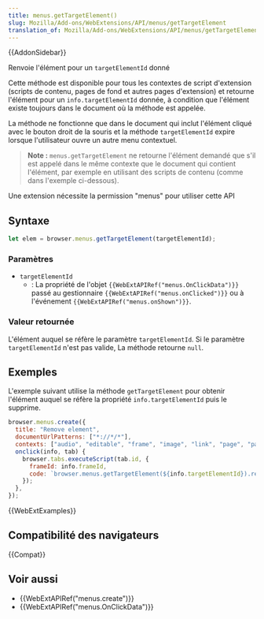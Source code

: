 ```yaml
---
title: menus.getTargetElement()
slug: Mozilla/Add-ons/WebExtensions/API/menus/getTargetElement
translation_of: Mozilla/Add-ons/WebExtensions/API/menus/getTargetElement
---
```


{{AddonSidebar}}

Renvoie l'élément pour un `targetElementId` donné

Cette méthode est disponible pour tous les contextes de script d'extension (scripts de contenu, pages de fond et autres pages d'extension) et retourne l'élément pour un `info.targetElementId` donnée, à condition que l'élément existe toujours dans le document où la méthode est appelée.

La méthode ne fonctionne que dans le document qui inclut l'élément cliqué avec le bouton droit de la souris et la méthode `targetElementId` expire lorsque l'utilisateur ouvre un autre menu contextuel.

> **Note :** `menus.getTargetElement` ne retourne l'élément demandé que s'il est appelé dans le même contexte que le document qui contient l'élément, par exemple en utilisant des scripts de contenu (comme dans l'exemple ci-dessous).

Une extension nécessite la permission "menus" pour utiliser cette API

## Syntaxe

```js
let elem = browser.menus.getTargetElement(targetElementId);
```

### Paramètres

- `targetElementId`
  - : La propriété de l'objet `{{WebExtAPIRef("menus.OnClickData")}}` passé au gestionnaire `{{WebExtAPIRef("menus.onClicked")}}` ou à l'événement `{{WebExtAPIRef("menus.onShown")}}`.

### Valeur retournée

L'élément auquel se réfère le paramètre `targetElementId`. Si le paramètre `targetElementId` n'est pas valide, La méthode retourne `null`.

## Exemples

L'exemple suivant utilise la méthode `getTargetElement` pour obtenir l'élément auquel se réfère la propriété `info.targetElementId` puis le supprime.

```js
browser.menus.create({
  title: "Remove element",
  documentUrlPatterns: ["*://*/*"],
  contexts: ["audio", "editable", "frame", "image", "link", "page", "password", "video"],
  onclick(info, tab) {
    browser.tabs.executeScript(tab.id, {
      frameId: info.frameId,
      code: `browser.menus.getTargetElement(${info.targetElementId}).remove();`,
    });
  },
});
```

{{WebExtExamples}}

## Compatibilité des navigateurs

{{Compat}}

## Voir aussi

- {{WebExtAPIRef("menus.create")}}
- {{WebExtAPIRef("menus.OnClickData")}}
